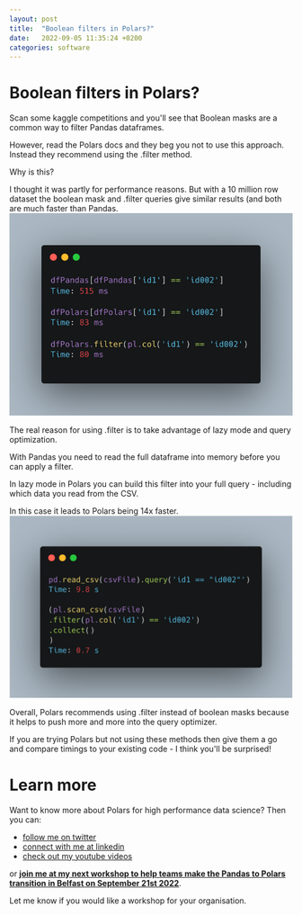 ```yaml
---
layout: post
title:  "Boolean filters in Polars?"
date:   2022-09-05 11:35:24 +0200
categories: software
---
```

# Boolean filters in Polars?


Scan some kaggle competitions and you'll see that Boolean masks are a common way to filter Pandas dataframes.

However, read the Polars docs and they beg you not to use this approach. Instead they recommend using the .filter method.

Why is this?

I thought it was partly for performance reasons. But with a 10 million row dataset the boolean mask and .filter queries give similar results (and both are much faster than Pandas.
![Comparing performance of boolean masks and filter queries.](/img/boolean_vs_filter.png)

The real reason for using .filter is to take advantage of lazy mode and query optimization.

With Pandas you need to read the full dataframe into memory before you can apply a filter.

In lazy mode in Polars you can build this filter into your full query - including which data you read from the CSV.

In this case it leads to Polars being 14x faster.
![Comparing performance of boolean masks and filter queries.](/img/boolean_vs_filter_query.png)

Overall, Polars recommends using .filter instead of boolean masks because it helps to push more and more into the query optimizer.

If you are trying Polars but not using these methods then give them a go and compare timings to your existing code - I think you'll be surprised!

# Learn more
Want to know more about Polars for high performance data science? Then you can:
- [follow me on twitter](https://twitter.com/braaannigan)
- [connect with me at linkedin](https://www.linkedin.com/in/liam-brannigan-9080b214a/)
- [check out my youtube videos](https://www.youtube.com/watch?v=nGritAo-71o)

or [**join me at my next workshop to help teams make the Pandas to Polars transition in Belfast on September 21st 2022**](https://www.eventbrite.com/e/from-pandas-to-polars-tickets-399410917807?aff=ebdssbdestsearch).

Let me know if you would like a workshop for your organisation.
